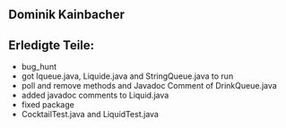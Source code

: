 ## Dominik Kainbacher

## Erledigte Teile:

- bug_hunt
- got Iqueue.java, Liquide.java and StringQueue.java to run
- poll and remove methods and Javadoc Comment of DrinkQueue.java
- added javadoc comments to Liquid.java
- fixed package
- CocktailTest.java and LiquidTest.java